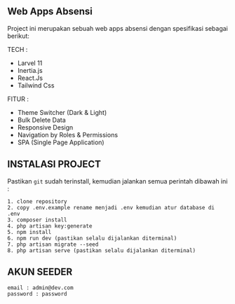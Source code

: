 ##  Web Apps Absensi
Project ini merupakan sebuah web apps absensi dengan spesifikasi sebagai berikut:

TECH :
- Larvel 11
- Inertia.js
- React.Js
- Tailwind Css

FITUR :
- Theme Switcher (Dark & Light)
- Bulk Delete Data
- Responsive Design
- Navigation by Roles & Permissions
- SPA (Single Page Application)

## INSTALASI PROJECT

Pastikan `git` sudah terinstall, kemudian jalankan semua perintah dibawah ini :
```
1. clone repository
2. copy .env.example rename menjadi .env kemudian atur database di .env
3. composer install
4. php artisan key:generate
5. npm install 
6. npm run dev (pastikan selalu dijalankan diterminal)
7. php artisan migrate --seed
8. php artisan serve (pastikan selalu dijalankan diterminal)
```

## AKUN SEEDER

```
email : admin@dev.com
password : password
```
